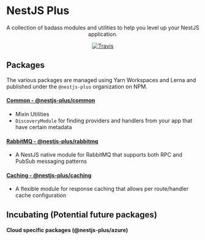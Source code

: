 # NestJS Plus

<p align="center">
A collection of badass modules and utilities to help you level up your NestJS application. 
</p>

<p align="center">
    <a href="https://travis-ci.org/nestjs/nest"><img src="https://travis-ci.org/WonderPanda/nestjs-plus.svg?branch=master" alt="Travis" /></a>
</p>

## Packages

The various packages are managed using Yarn Workspaces and Lerna and published under the `@nestjs-plus` organization on NPM.

#### [Common - @nestjs-plus/common](packages/common/README.md)

- Mixin Utilities
- `DiscoveryModule` for finding providers and handlers from your app that have certain metadata

#### [RabbitMQ - @nestjs-plus/rabbitmq](packages/rabbitmq/README.md)

- A NestJS native module for RabbitMQ that supports both RPC and PubSub messaging patterns

#### [Caching - @nestjs-plus/caching](packages/caching/README.md)

- A flexible module for response caching that allows per route/handler cache configuration

## Incubating (Potential future packages)

#### Cloud specific packages (@nestjs-plus/azure)
